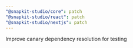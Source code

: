 ```yaml
---
"@snapkit-studio/core": patch
"@snapkit-studio/react": patch
"@snapkit-studio/nextjs": patch
---
```


Improve canary dependency resolution for testing